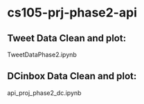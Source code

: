 # cs105-prj-phase2-api

## Tweet Data Clean and plot: 

TweetDataPhase2.ipynb

## DCinbox Data Clean and plot:

api_proj_phase2_dc.ipynb

